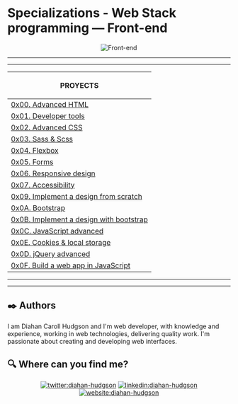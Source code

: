 # Specializations - Web Stack programming ― Front-end

<p align="center">
    <img src="https://www.cursosgis.com/wp-content/uploads/2017/06/lenguajes_1.png" alt="Front-end"></p>

***
***

| <p align="center">PROYECTS</p>  |
|---|
| [0x00. Advanced HTML](https://github.com/Caroll1889/holbertonschool-web_front_end/tree/master/0x00-html_advanced) | |
| [0x01. Developer tools](https://github.com/Caroll1889/holbertonschool-web_front_end/tree/master/0x01-developer_tools) | |
| [0x02. Advanced CSS](https://github.com/Caroll1889/holbertonschool-web_front_end/tree/master/0x02-CSS_advanced) |  |
| [0x03. Sass & Scss](https://github.com/Caroll1889/holbertonschool-web_front_end/tree/master/0x03-sass_scss) |  |
| [0x04. Flexbox](https://github.com/Caroll1889/holbertonschool-web_front_end/tree/master/0x04-flexbox) |  |
| [0x05. Forms](https://github.com/Caroll1889/holbertonschool-web_front_end/tree/master/0x05-form) |  |
| [0x06. Responsive design](https://github.com/Caroll1889/holbertonschool-web_front_end/tree/master/0x06-responsive_design) |  |
| [0x07. Accessibility](https://github.com/Caroll1889/holbertonschool-web_front_end/tree/master/0x07-accessibility) |  |
| [0x09. Implement a design from scratch](https://github.com/Caroll1889/holberton-headphones) |  |
| [0x0A. Bootstrap](https://github.com/Caroll1889/holbertonschool-web_front_end/tree/master/0x0A-Bootstrap) |  |
| [0x0B. Implement a design with bootstrap](https://github.com/Caroll1889/holberton-smiling-school) |  |
| [0x0C. JavaScript advanced](https://github.com/Caroll1889/holbertonschool-web_front_end/tree/master/0x0C-Javascript_advanced) |  |
| [0x0E. Cookies & local storage](https://github.com/Caroll1889/holbertonschool-web_front_end/tree/master/0x0E-Cookies_local_storage) |  |
| [0x0D. jQuery advanced](https://github.com/Caroll1889/holbertonschool-web_front_end/tree/master/0x0D-JQuery_advanced) |  |
| [0x0F. Build a web app in JavaScript](https://github.com/Caroll1889/holberton-smiling-school-javascript) |  |

***
***

## :black_nib: Authors 


I am Diahan Caroll Hudgson and I'm web developer, with knowledge and experience, working in web technologies, delivering quality work. I'm passionate about creating and developing web interfaces.


## :mag: Where can you find me?

<p align="center">
<a href="https://twitter.com/diacaroll" target="_blank">
    <img src="https://img.icons8.com/bubbles/100/000000/twitter.png"/ alt="twitter:diahan-hudgson"></a>
<a href="https://www.linkedin.com/in/diahan-hudgson/" target="_blank">
    <img src="https://img.icons8.com/bubbles/100/000000/linkedin.png"/ alt="linkedin:diahan-hudgson"></a>
<a href="https://diahancaroll.vercel.app/" target="_blank">    
    <img src="https://img.icons8.com/bubbles/100/000000/web.png"/ alt="website:diahan-hudgson"></a>
</p>
